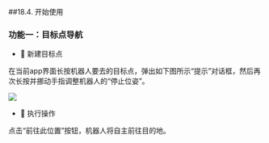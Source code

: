 ##18.4.	开始使用
### 功能一：目标点导航
* 	新建目标点

在当前app界面长按机器人要去的目标点，弹出如下图所示“提示”对话框，然后再次长按并挪动手指调整机器人的“停止位姿”。

![](https://hbimg.huabanimg.com/8db889bef4553d27b54ae9f1de8f3f5e4b189b20c613-PtNTdP_fw658)

* 	执行操作

点击“前往此位置”按钮，机器人将自主前往目的地。